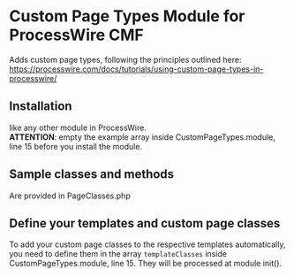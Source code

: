 # Custom Page Types Module for ProcessWire CMF

Adds custom page types, following the principles outlined here: https://processwire.com/docs/tutorials/using-custom-page-types-in-processwire/

## Installation
like any other module in ProcessWire.  
**ATTENTION**: empty the example array inside CustomPageTypes.module, line 15 before you install the module.

## Sample classes and methods
Are provided in PageClasses.php

## Define your templates and custom page classes
To add your custom page classes to the respective templates automatically, you need to define them in the array `templateClasses` inside CustomPageTypes.module, line 15. They will be processed at module init().
